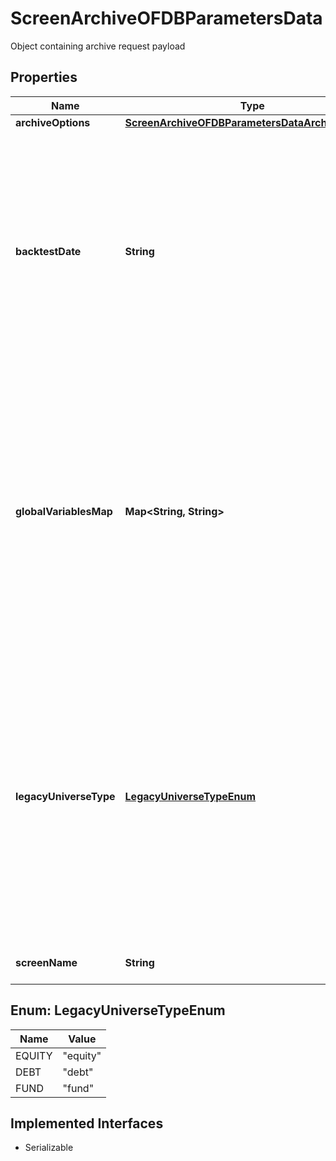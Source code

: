

# ScreenArchiveOFDBParametersData

Object containing archive request payload

## Properties

Name | Type | Description | Notes
------------ | ------------- | ------------- | -------------
**archiveOptions** | [**ScreenArchiveOFDBParametersDataArchiveOptions**](ScreenArchiveOFDBParametersDataArchiveOptions.md) |  |  [optional]
**backtestDate** | **String** | Specifies the backtest date used when running the screen, replacing   the backtest date saved in the screen, can be written in YYYYMMDD,   MM/DD/YYYY or relative (0, -1, 0/-1/0) format. Requires additional access to use. |  [optional]
**globalVariablesMap** | **Map&lt;String, String&gt;** | Modifies existing global variables for this calculation request, temporarily adds them if they do not already exist Variable names can only contain the characters A-Z (case insensitive). Variable values must be non-empty. |  [optional]
**legacyUniverseType** | [**LegacyUniverseTypeEnum**](#LegacyUniverseTypeEnum) | Universe type to open a Screen 1.0 document with\\ &#x60;equity&#x60;: Uses the equity universe from the Screen 1.0 document.\\ &#x60;debt&#x60;: Uses the debt universe from the Screen 1.0 document.\\ &#x60;fund&#x60;: Uses the fund universe from the Screen 1.0 document. |  [optional]
**screenName** | **String** | Full file path to a valid screen | 



## Enum: LegacyUniverseTypeEnum

Name | Value
---- | -----
EQUITY | &quot;equity&quot;
DEBT | &quot;debt&quot;
FUND | &quot;fund&quot;


## Implemented Interfaces

* Serializable


